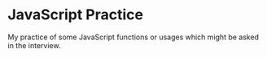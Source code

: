 # JavaScript Practice

My practice of some JavaScript functions or usages which might be asked in the interview.
